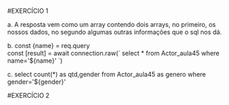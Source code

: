#EXERCÍCIO 1

<p>a. A resposta vem como um array contendo dois arrays, no primeiro, os nossos dados, no segundo algumas outras informações que o sql nos dá.</p>

<p>b. const {name} = req.query <br>
const [result] = await connection.raw(`
      select * from Actor_aula45 where name='${name}'
    `)</p>

<p>c. select count(*) as qtd,gender from Actor_aula45 as genero where gender='${gender}'</p>

#EXERCÍCIO 2

<p></p>